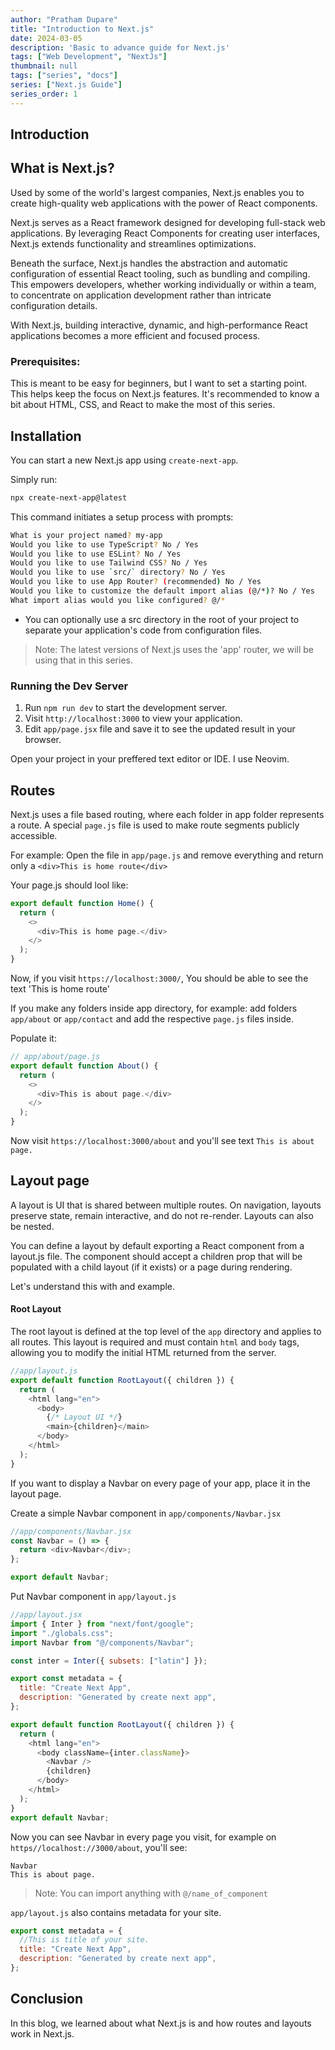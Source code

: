 ```yaml
---
author: "Pratham Dupare"
title: "Introduction to Next.js"
date: 2024-03-05
description: 'Basic to advance guide for Next.js'
tags: ["Web Development", "NextJs"]
thumbnail: null
tags: ["series", "docs"]
series: ["Next.js Guide"]
series_order: 1
---
```


## Introduction

## What is Next.js?

Used by some of the world's largest companies, Next.js enables you to create high-quality web applications with the power of React components.

Next.js serves as a React framework designed for developing full-stack web applications. By leveraging React Components for creating user interfaces, Next.js extends functionality and streamlines optimizations.

Beneath the surface, Next.js handles the abstraction and automatic configuration of essential React tooling, such as bundling and compiling. This empowers developers, whether working individually or within a team, to concentrate on application development rather than intricate configuration details.

With Next.js, building interactive, dynamic, and high-performance React applications becomes a more efficient and focused process.

### Prerequisites:

This is meant to be easy for beginners, but I want to set a starting point. This helps keep the focus on Next.js features.
It's recommended to know a bit about HTML, CSS, and React to make the most of this series.

## Installation

You can start a new Next.js app using `create-next-app`.

Simply run:

```bash
npx create-next-app@latest
```

This command initiates a setup process with prompts:

```bash
What is your project named? my-app
Would you like to use TypeScript? No / Yes
Would you like to use ESLint? No / Yes
Would you like to use Tailwind CSS? No / Yes
Would you like to use `src/` directory? No / Yes
Would you like to use App Router? (recommended) No / Yes
Would you like to customize the default import alias (@/*)? No / Yes
What import alias would you like configured? @/*
```

- You can optionally use a src directory in the root of your project to separate your application's code from configuration files.

> Note: The latest versions of Next.js uses the 'app' router, we will be using that in this series.

### Running the Dev Server

1. Run `npm run dev` to start the development server.
2. Visit `http://localhost:3000` to view your application.
3. Edit `app/page.jsx` file and save it to see the updated result in your browser.

Open your project in your preffered text editor or IDE.
I use Neovim.

## Routes

Next.js uses a file based routing, where each folder in app folder represents a route.
A special `page.js` file is used to make route segments publicly accessible.

For example:
Open the file in `app/page.js` and remove everything and return only a `<div>This is home route</div>`

Your page.js should lool like:

```javascript
export default function Home() {
  return (
    <>
      <div>This is home page.</div>
    </>
  );
}
```

Now, if you visit `https://localhost:3000/`, You should be able to see the text 'This is home route'

If you make any folders inside app directory, for example: add folders `app/about` or `app/contact` and add the respective `page.js` files inside.

Populate it:

```javascript
// app/about/page.js
export default function About() {
  return (
    <>
      <div>This is about page.</div>
    </>
  );
}
```

Now visit `https://localhost:3000/about` and you'll see text `This is about page.`

## Layout page

A layout is UI that is shared between multiple routes. On navigation, layouts preserve state, remain interactive, and do not re-render. Layouts can also be nested.

You can define a layout by default exporting a React component from a layout.js file. The component should accept a children prop that will be populated with a child layout (if it exists) or a page during rendering.

Let's understand this with and example.

#### Root Layout

The root layout is defined at the top level of the `app` directory and applies to all routes. This layout is required and must contain `html` and `body` tags, allowing you to modify the initial HTML returned from the server.

```javascript
//app/layout.js
export default function RootLayout({ children }) {
  return (
    <html lang="en">
      <body>
        {/* Layout UI */}
        <main>{children}</main>
      </body>
    </html>
  );
}
```

If you want to display a Navbar on every page of your app, place it in the layout page.

Create a simple Navbar component in `app/components/Navbar.jsx`

```javascript
//app/components/Navbar.jsx
const Navbar = () => {
  return <div>Navbar</div>;
};

export default Navbar;
```

Put Navbar component in `app/layout.js`

```javascript
//app/layout.jsx
import { Inter } from "next/font/google";
import "./globals.css";
import Navbar from "@/components/Navbar";

const inter = Inter({ subsets: ["latin"] });

export const metadata = {
  title: "Create Next App",
  description: "Generated by create next app",
};

export default function RootLayout({ children }) {
  return (
    <html lang="en">
      <body className={inter.className}>
        <Navbar />
        {children}
      </body>
    </html>
  );
}
export default Navbar;
```

Now you can see Navbar in every page you visit, for example on `https//localhost://3000/about`, you'll see:

```
Navbar
This is about page.
```

> Note: You can import anything with `@/name_of_component`

`app/layout.js` also contains metadata for your site.

```javascript
export const metadata = {
  //This is title of your site.
  title: "Create Next App",
  description: "Generated by create next app",
};
```

## Conclusion

In this blog, we learned about what Next.js is and how routes and layouts work in Next.js.
